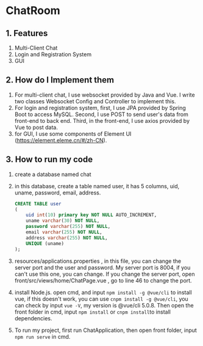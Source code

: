# ChatRoom

## 1. Features

1. Multi-Client Chat
2. Login and Registration System
3. GUI

## 2. How do I Implement them

1. For multi-client chat, I use websocket provided by Java and Vue. I write two classes Websocket Config and Controller to implement this.
2. For login and registration system, first, I use JPA provided by Spring Boot to access MySQL. Second, I use POST to send user's data from front-end to back end. Third, in the front-end, I use axios provided by Vue to post data.
3. for GUI, I use some components of Element UI (https://element.eleme.cn/#/zh-CN).

## 3. How to run my code

1. create a database named chat

2. in this database, create a table named user, it has 5 columns, uid, uname, password, email, address.

   ```sql
   CREATE TABLE user
   (
       uid int(10) primary key NOT NULL AUTO_INCREMENT,
       uname varchar(30) NOT NULL,
       password varchar(255) NOT NULL,
       email varchar(255) NOT NULL,
       address varchar(255) NOT NULL,
       UNIQUE (uname)
   );
   ```

3. resources/applications.properties , in this file, you can change the server port and the user and password. My server port is 8004, if you can't use this one, you can change. If you change the server port, open front/src/views/home/ChatPage.vue , go to line 46 to change the port.
4. install Node.js. open cmd, and input `npm install -g @vue/cli` to install vue, if this doesn't work, you can use `cnpm install -g @vue/cli`, you can check by input `vue -V`, my version is @vue/cli 5.0.8. Then open the front folder in cmd, input `npm install`  or `cnpm install`to install dependencies.
5. To run my project, first run ChatApplication, then open front folder, input `npm run serve` in cmd.
